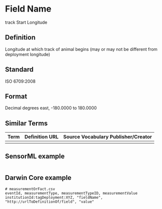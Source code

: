 # Field Name
track Start Longitude

## Definition 
Longitude at which track of animal begins (may or may not be different from deployment longitude)

## Standard
ISO 6709:2008

## Format
Decimal degrees east, -180.0000 to 180.0000

## Similar Terms 
|Term|Definition URL|Source Vocabulary Publisher/Creator|
|----|----------|-----------------|
||||

## SensorML example
```xml

```
## Darwin Core example
```csv
# measurementOrFact.csv
eventId, measurementType, measurementTypeID, measurementValue
institutionId:tagDeployment:XYZ, "fieldName", "http://urlToDefinitionOf/field", "value"
```
